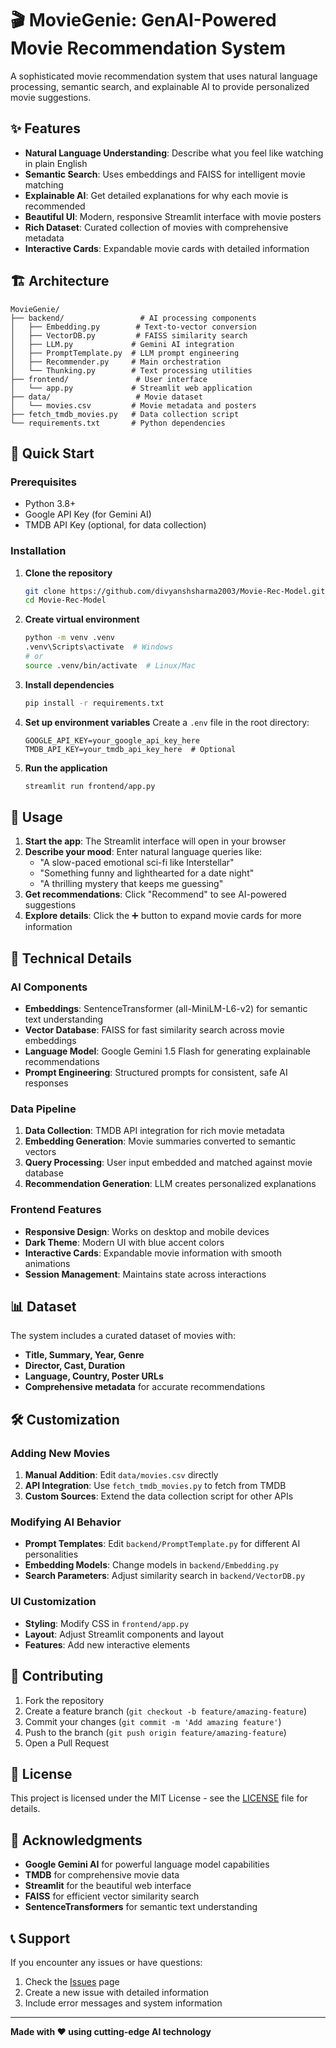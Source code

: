 # 🎬 MovieGenie: GenAI-Powered Movie Recommendation System

A sophisticated movie recommendation system that uses natural language processing, semantic search, and explainable AI to provide personalized movie suggestions.

## ✨ Features

- **Natural Language Understanding**: Describe what you feel like watching in plain English
- **Semantic Search**: Uses embeddings and FAISS for intelligent movie matching
- **Explainable AI**: Get detailed explanations for why each movie is recommended
- **Beautiful UI**: Modern, responsive Streamlit interface with movie posters
- **Rich Dataset**: Curated collection of movies with comprehensive metadata
- **Interactive Cards**: Expandable movie cards with detailed information

## 🏗️ Architecture

```
MovieGenie/
├── backend/                 # AI processing components
│   ├── Embedding.py        # Text-to-vector conversion
│   ├── VectorDB.py         # FAISS similarity search
│   ├── LLM.py             # Gemini AI integration
│   ├── PromptTemplate.py  # LLM prompt engineering
│   ├── Recommender.py     # Main orchestration
│   └── Thunking.py        # Text processing utilities
├── frontend/               # User interface
│   └── app.py             # Streamlit web application
├── data/                   # Movie dataset
│   └── movies.csv         # Movie metadata and posters
├── fetch_tmdb_movies.py   # Data collection script
└── requirements.txt       # Python dependencies
```

## 🚀 Quick Start

### Prerequisites

- Python 3.8+
- Google API Key (for Gemini AI)
- TMDB API Key (optional, for data collection)

### Installation

1. **Clone the repository**
   ```bash
   git clone https://github.com/divyanshsharma2003/Movie-Rec-Model.git
   cd Movie-Rec-Model
   ```

2. **Create virtual environment**
   ```bash
   python -m venv .venv
   .venv\Scripts\activate  # Windows
   # or
   source .venv/bin/activate  # Linux/Mac
   ```

3. **Install dependencies**
   ```bash
   pip install -r requirements.txt
   ```

4. **Set up environment variables**
   Create a `.env` file in the root directory:
   ```
   GOOGLE_API_KEY=your_google_api_key_here
   TMDB_API_KEY=your_tmdb_api_key_here  # Optional
   ```

5. **Run the application**
   ```bash
   streamlit run frontend/app.py
   ```

## 🎯 Usage

1. **Start the app**: The Streamlit interface will open in your browser
2. **Describe your mood**: Enter natural language queries like:
   - "A slow-paced emotional sci-fi like Interstellar"
   - "Something funny and lighthearted for a date night"
   - "A thrilling mystery that keeps me guessing"
3. **Get recommendations**: Click "Recommend" to see AI-powered suggestions
4. **Explore details**: Click the ➕ button to expand movie cards for more information

## 🔧 Technical Details

### AI Components

- **Embeddings**: SentenceTransformer (all-MiniLM-L6-v2) for semantic text understanding
- **Vector Database**: FAISS for fast similarity search across movie embeddings
- **Language Model**: Google Gemini 1.5 Flash for generating explainable recommendations
- **Prompt Engineering**: Structured prompts for consistent, safe AI responses

### Data Pipeline

1. **Data Collection**: TMDB API integration for rich movie metadata
2. **Embedding Generation**: Movie summaries converted to semantic vectors
3. **Query Processing**: User input embedded and matched against movie database
4. **Recommendation Generation**: LLM creates personalized explanations

### Frontend Features

- **Responsive Design**: Works on desktop and mobile devices
- **Dark Theme**: Modern UI with blue accent colors
- **Interactive Cards**: Expandable movie information with smooth animations
- **Session Management**: Maintains state across interactions

## 📊 Dataset

The system includes a curated dataset of movies with:
- **Title, Summary, Year, Genre**
- **Director, Cast, Duration**
- **Language, Country, Poster URLs**
- **Comprehensive metadata** for accurate recommendations

## 🛠️ Customization

### Adding New Movies

1. **Manual Addition**: Edit `data/movies.csv` directly
2. **API Integration**: Use `fetch_tmdb_movies.py` to fetch from TMDB
3. **Custom Sources**: Extend the data collection script for other APIs

### Modifying AI Behavior

- **Prompt Templates**: Edit `backend/PromptTemplate.py` for different AI personalities
- **Embedding Models**: Change models in `backend/Embedding.py`
- **Search Parameters**: Adjust similarity search in `backend/VectorDB.py`

### UI Customization

- **Styling**: Modify CSS in `frontend/app.py`
- **Layout**: Adjust Streamlit components and layout
- **Features**: Add new interactive elements

## 🤝 Contributing

1. Fork the repository
2. Create a feature branch (`git checkout -b feature/amazing-feature`)
3. Commit your changes (`git commit -m 'Add amazing feature'`)
4. Push to the branch (`git push origin feature/amazing-feature`)
5. Open a Pull Request

## 📝 License

This project is licensed under the MIT License - see the [LICENSE](LICENSE) file for details.

## 🙏 Acknowledgments

- **Google Gemini AI** for powerful language model capabilities
- **TMDB** for comprehensive movie data
- **Streamlit** for the beautiful web interface
- **FAISS** for efficient vector similarity search
- **SentenceTransformers** for semantic text understanding

## 📞 Support

If you encounter any issues or have questions:
1. Check the [Issues](https://github.com/divyanshsharma2003/Movie-Rec-Model/issues) page
2. Create a new issue with detailed information
3. Include error messages and system information

---

**Made with ❤️ using cutting-edge AI technology**
